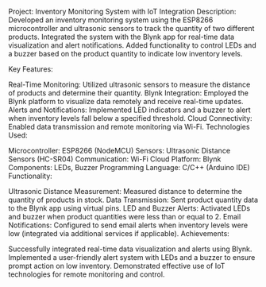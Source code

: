 Project: Inventory Monitoring System with IoT Integration
Description:
Developed an inventory monitoring system using the ESP8266 microcontroller and ultrasonic sensors to track the quantity of two different products. Integrated the system with the Blynk app for real-time data visualization and alert notifications. Added functionality to control LEDs and a buzzer based on the product quantity to indicate low inventory levels.

Key Features:

Real-Time Monitoring: Utilized ultrasonic sensors to measure the distance of products and determine their quantity.
Blynk Integration: Employed the Blynk platform to visualize data remotely and receive real-time updates.
Alerts and Notifications: Implemented LED indicators and a buzzer to alert when inventory levels fall below a specified threshold.
Cloud Connectivity: Enabled data transmission and remote monitoring via Wi-Fi.
Technologies Used:

Microcontroller: ESP8266 (NodeMCU)
Sensors: Ultrasonic Distance Sensors (HC-SR04)
Communication: Wi-Fi
Cloud Platform: Blynk
Components: LEDs, Buzzer
Programming Language: C/C++ (Arduino IDE)
Functionality:

Ultrasonic Distance Measurement: Measured distance to determine the quantity of products in stock.
Data Transmission: Sent product quantity data to the Blynk app using virtual pins.
LED and Buzzer Alerts: Activated LEDs and buzzer when product quantities were less than or equal to 2.
Email Notifications: Configured to send email alerts when inventory levels were low (integrated via additional services if applicable).
Achievements:

Successfully integrated real-time data visualization and alerts using Blynk.
Implemented a user-friendly alert system with LEDs and a buzzer to ensure prompt action on low inventory.
Demonstrated effective use of IoT technologies for remote monitoring and control.
